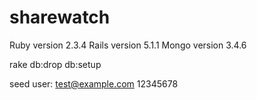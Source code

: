 # sharewatch

Ruby version 2.3.4
Rails version 5.1.1
Mongo version 3.4.6

rake db:drop db:setup

seed user:
test@example.com
12345678
